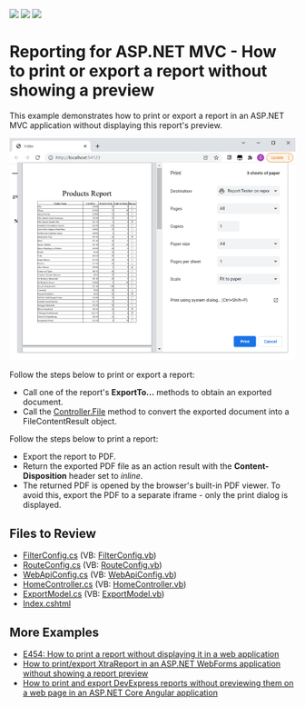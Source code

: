 <!-- default badges list -->
![](https://img.shields.io/endpoint?url=https://codecentral.devexpress.com/api/v1/VersionRange/128596574/21.2.3%2B)
[![](https://img.shields.io/badge/Open_in_DevExpress_Support_Center-FF7200?style=flat-square&logo=DevExpress&logoColor=white)](https://supportcenter.devexpress.com/ticket/details/T569785)
[![](https://img.shields.io/badge/📖_How_to_use_DevExpress_Examples-e9f6fc?style=flat-square)](https://docs.devexpress.com/GeneralInformation/403183)
<!-- default badges end -->

# Reporting for ASP.NET MVC - How to print or export a report without showing a preview

This example demonstrates how to print or export a report in an ASP.NET MVC application without displaying this report's preview.

![Report Print Dialog](./Images/report-print-dialog.png)

Follow the steps below to print or export a report:

* Call one of the report's **ExportTo...** methods to obtain an exported document.
* Call the [Controller.File](https://msdn.microsoft.com/en-us/library/system.web.mvc.controller.file(v=vs.118).aspx) method to convert the exported document into a FileContentResult object.

Follow the steps below to print a report:

* Export the report to PDF.
* Return the exported PDF file as an action result with the **Content-Disposition** header set to *inline*.
* The returned PDF is opened by the browser's built-in PDF viewer. To avoid this, export the PDF to a separate iframe - only the print dialog is displayed.

<!-- default file list -->
## Files to Review

* [FilterConfig.cs](./CS/T569785/App_Start/FilterConfig.cs) (VB: [FilterConfig.vb](./VB/T569785/App_Start/FilterConfig.vb))
* [RouteConfig.cs](./CS/T569785/App_Start/RouteConfig.cs) (VB: [RouteConfig.vb](./VB/T569785/App_Start/RouteConfig.vb))
* [WebApiConfig.cs](./CS/T569785/App_Start/WebApiConfig.cs) (VB: [WebApiConfig.vb](./VB/T569785/App_Start/WebApiConfig.vb))
* [HomeController.cs](./CS/T569785/Controllers/HomeController.cs) (VB: [HomeController.vb](./VB/T569785/Controllers/HomeController.vb))
* [ExportModel.cs](./CS/T569785/Models/ExportModel.cs) (VB: [ExportModel.vb](./VB/T569785/Models/ExportModel.vb))
* [Index.cshtml](./CS/T569785/Views/Home/Index.cshtml)
<!-- default file list end -->

## More Examples

* [E454: How to print a report without displaying it in a web application](https://supportcenter.devexpress.com/ticket/details/e454/how-to-print-a-report-without-displaying-it-in-a-web-application)
* [How to print/export XtraReport in an ASP.NET WebForms application without showing a report preview](https://supportcenter.devexpress.com/ticket/details/t227361/how-to-print-export-xtrareport-in-an-asp-net-webforms-application-without-showing-a)
* [How to print and export DevExpress reports without previewing them on a web page in an ASP.NET Core Angular application](https://github.com/DevExpress-Examples/Reporting-Angular-Print-Without-Preview)


